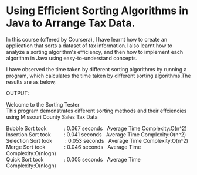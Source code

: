 # Using Efficient Sorting Algorithms in Java to Arrange Tax Data.

In this course (offered by Coursera), I have learnt how to create an application that sorts a dataset of tax information.I also learnt how to analyze a sorting algorithm's efficiency, and then how to implement each algorithm in Java using easy-to-understand concepts.

I have observed the time taken by different sorting algorithms by running a program, which calculates the time taken by different sorting algorithms.The results are as below,

OUTPUT:

Welcome to the Sorting Tester  
This program demonstrates different sorting methods and their effciencies using Missouri County Sales Tax Data    

Bubble Sort took &nbsp;&nbsp;&nbsp;&nbsp;&nbsp;&nbsp;&nbsp;&nbsp;&nbsp;&nbsp;    : 0.067 seconds&nbsp;&nbsp;&nbsp;Average Time Complexity:O(n^2)  
Insertion Sort took &nbsp;&nbsp;&nbsp;&nbsp;&nbsp;&nbsp;&nbsp;&nbsp;: 0.041 seconds&nbsp;&nbsp;&nbsp;Average Time Complexity:O(n^2)  
Selection Sort took &nbsp;&nbsp;&nbsp;&nbsp;&nbsp;&nbsp;&nbsp;&nbsp;: 0.053 seconds&nbsp;&nbsp;&nbsp;Average Time Complexity:O(n^2)  
Merge Sort took &nbsp;&nbsp;&nbsp;&nbsp;&nbsp;&nbsp;&nbsp;&nbsp;&nbsp;&nbsp; &nbsp;: 0.046 seconds&nbsp;&nbsp;&nbsp;Average Time Complexity:O(nlogn)  
Quick Sort took  &nbsp;&nbsp;&nbsp;&nbsp;&nbsp;&nbsp;&nbsp;&nbsp;&nbsp;&nbsp;&nbsp;&nbsp;   : 0.005 seconds&nbsp;&nbsp;&nbsp;Average Time Complexity:O(nlogn)  
